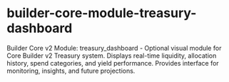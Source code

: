 # builder-core-module-treasury-dashboard
Builder Core v2 Module: treasury_dashboard - Optional visual module for Core Builder v2 Treasury system. Displays real-time liquidity, allocation history, spend categories, and yield performance. Provides interface for monitoring, insights, and future projections.
